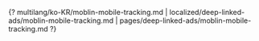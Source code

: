 {? multilang/ko-KR/moblin-mobile-tracking.md | localized/deep-linked-ads/moblin-mobile-tracking.md | pages/deep-linked-ads/moblin-mobile-tracking.md ?}
